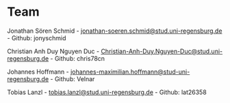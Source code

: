 # Team

<!--[Beschreiben Sie hier die einzelnen Teammitglieder mit Namen, E-Mail-Adresse, Github-Nutzer und Foto. Nennen Sie mindestens eine Komponenten der Anwendung, die in wesentlichen Teilen vom jeweiligen Teammitglied entwickelt wurde.]-->

Jonathan Sören Schmid - jonathan-soeren.schmid@stud.uni-regensburg.de - Github: jonyschmid

Christian Anh Duy Nguyen Duc - Christian-Anh-Duy.Nguyen-Duc@stud.uni-regensburg.de - Github: chris78cn

Johannes Hoffmann - johannes-maximilian.hoffmann@stud-uni-regensburg.de - Github: Velnar

Tobias Lanzl - tobias.lanzl@stud.uni-regensburg.de - Github: lat26358